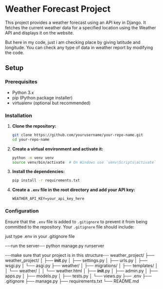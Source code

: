 # Weather Forecast Project

This project provides a weather forecast using an API key in Django. It fetches the current weather data for a specified location using the Weather API and displays it on the website.

But here in my code, just i am checking place by giving latitude and longitude.
You can check any type of data in weather report by modifying the code.


## Setup

### Prerequisites

- Python 3.x
- pip (Python package installer)
- virtualenv (optional but recommended)

### Installation

1. **Clone the repository:**

    ```bash
    git clone https://github.com/yourusername/your-repo-name.git
    cd your-repo-name
    ```

2. **Create a virtual environment and activate it:**

    ```bash
    python -m venv venv
    source venv/bin/activate  # On Windows use `venv\Scripts\activate`
    ```

3. **Install the dependencies:**

    ```bash
    pip install -r requirements.txt
    ```

4. **Create a `.env` file in the root directory and add your API key:**

    ```plaintext
    WEATHER_API_KEY=your_api_key_here
    ```

### Configuration

Ensure that the `.env` file is added to `.gitignore` to prevent it from being committed to the repository. Your `.gitignore` file should include:

just type  .env   in your .gitignore file

---run the server---
python manage.py runserver


---make sure that your project is in this structure---
weather_project/
├── weather_project/
│   ├── __init__.py
│   ├── settings.py
│   ├── urls.py
│   ├── wsgi.py
│   └── asgi.py
├── weather/
│   ├── migrations/
│   ├── templates/
│   │   └── weather/
│   │       └── weather.html
│   ├── __init__.py
│   ├── admin.py
│   ├── apps.py
│   ├── models.py
│   ├── tests.py
│   └── views.py
├── .env
├── .gitignore
├── manage.py
├── requirements.txt
└── README.md

